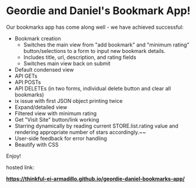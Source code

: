 # Geordie and Daniel's Bookmark App!

Our bookmarks app has come along well - we have achieved successful: 
* Bookmark creation
    * Switches the main view from "add bookmark" and "minimum rating" button/selections to a form to input new bookmark details.
    * Includes title, url, description, and rating fields
    * Switches main view back on submit
* Default condensed view
* API GETs
* API POSTs
* API DELETEs (in two forms, individual delete button and clear all bookmarks)
* ix issue with first JSON object printing twice
* Expand/detailed view
* Filtered view with minimum rating
* Get "Visit Site" button/link working
* Starring dynamically by reading current STORE.list.rating value and rendering appropriate number of stars accordingly.~~
* User-side feedback for error handling
* Beautify with CSS

Enjoy!

hosted link:

**https://thinkful-ei-armadillo.github.io/geordie-daniel-bookmarks-app/**
